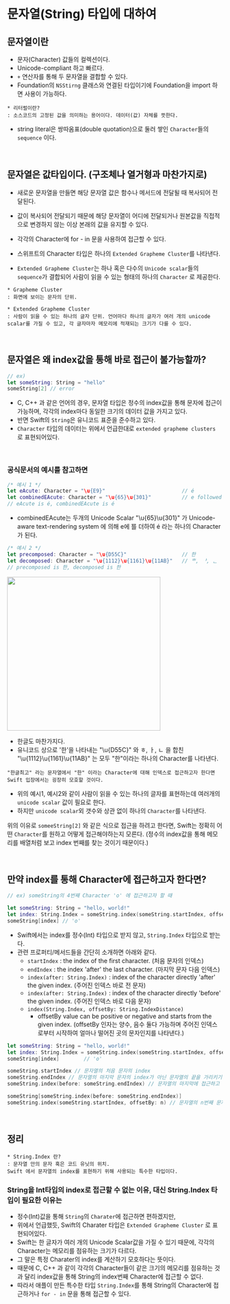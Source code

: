 # 문자열(String) 타입에 대하여

## 문자열이란
-  문자(Character) 값들의 컬렉션이다.
-  Unicode-compliant 하고 빠르다.
-  `+` 연산자를 통해 두 문자열을 결합할 수 있다.
-  Foundation의 `NSStirng` 클래스와 연결된 타입이기에 Foundation을 import 하면 사용이 가능하다.
 
 ```
 * 리터럴이란?
 : 소스코드의 고정된 값을 의미하는 용어이다. 데이터(값) 자체를 뜻한다.
 ```

- string literal은 쌍따옴표(double quotation)으로 둘러 쌓인 `Character`들의 `sequence` 이다.
 
</br>
 
## 문자열은 값타입이다. (구조체나 열거형과 마찬가지로)
- 새로운 문자열을 만들면 해당 문자열 값은 함수나 메서드에 전달될 때 복사되어 전달된다.
- 값이 복사되어 전달되기 때문에 해당 문자열이 어디에 전달되거나 원본값을 직접적으로 변경하지 않는 이상 본래의 값을 유지할 수 있다.
- 각각의 Character에 for - in 문을 사용하여 접근할 수 있다.
 
- 스위프트의 Character 타입은 하나의 `Extended Grapheme Cluster`를 나타낸다.
- `Extended Grapheme Cluster`는 하나 혹은 다수의 `Unicode scalar`들의 `sequence`가 결합되어 사람이 읽을 수 있는 형태의 하나의 `Character` 로 제공한다.

```
* Grapheme Cluster
: 화면에 보이는 문자의 단위.

* Extended Grapheme Cluster
: 사람이 읽을 수 있는 하나의 글자 단위. 언어마다 하나의 글자가 여러 개의 unicode scalar를 가질 수 있고, 각 글자마자 메모리에 적재되는 크기가 다를 수 있다.
```

</br>

## 문자열은 왜 index값을 통해 바로 접근이 불가능할까?

```swift
// ex)
let someString: String = "hello"
someString[2] // error
```

- C, C++ 과 같은 언어의 경우, 문자열 타입은 정수의 index값을 통해 문자에 접근이 가능하며, 각각의 index마다 동일한 크기의 데이터 값을 가지고 있다.
- 반면 Swift의 `String`은 유니코드 표준을 준수하고 있다.
- `Character` 타입의 데이터는 위에서 언급한대로 `extended grapheme clusters` 로 표현되어있다.

</br>

### 공식문서의 예시를 참고하면

```swift
/* 예시 1 */
let eAcute: Character = "\u{E9}"                         // é
let combinedEAcute: Character = "\u{65}\u{301}"          // e followed by
// eAcute is é, combinedEAcute is é
```
- combinedEAcute는 두개의 Unicode Scalar "\u{65}\u{301}" 가 Unicode-aware text-rendering system 에 의해 e에  ́를 더하여 é 라는 하나의 Character가 된다.

```swift
/* 예시 2 */
let precomposed: Character = "\u{D55C}"                  // 한
let decomposed: Character = "\u{1112}\u{1161}\u{11AB}"   // ᄒ, ᅡ, ᆫ
// precomposed is 한, decomposed is 한
```
<img width="358" src="https://user-images.githubusercontent.com/59866819/183962838-a65d033f-bb6e-41ca-a84b-6b93e0f30fc6.png">

- 한글도 마찬가지다.
- 유니코드 상으로 '한'을 나타내는 "\u{D55C}" 와 ㅎ, ㅏ, ㄴ 을 합친  "\u{1112}\u{1161}\u{11AB}" 는 모두 "한"이라는 하나의 Character를 나타낸다.
```
"한글최고" 라는 문자열에서 "한" 이라는 Character에 대해 인덱스로 접근하고자 한다면 Swift 입장에서는 굉장히 모호할 것이다.
```

- 위의 예시1, 예시2와 같이 사람이 읽을 수 있는 하나의 글자를 표현하는데 여러개의 `unicode scalar` 값이 필요로 한다.
- 하지만 `unicode scalar`외 갯수와 상관 없이 하나의 `Character`를 나타낸다.

위의 이유로 `someeString[2]` 와 같은 식으로 접근을 하려고 한다면, Swift는 정확히 어떤 `Character`를 원하고 어떻게 접근해야하는지 모른다.
(정수의 index값을 통해 메모리를 배열처럼 보고 index 번째를 찾는 것이기 때문이다.)

</br>

## 만약 index를 통해 Character에 접근하고자 한다면?
```swift
// ex) someString의 4번째 Character 'o' 에 접근하고자 할 때

let someString: String = "hello, world!"
let index: String.Index = someString.index(someString.startIndex, offsetBy: 4)
someString[index] // 'o'
```
- Swift에서는 index를 정수(Int) 타입으로 받지 않고, `String.Index` 타입으로 받는다.
- 관련 프로퍼티/메서드들을 간단히 소개하면 아래와 같다.
  - `startIndex` : the index of the first character. (처음 문자의 인덱스)
  - `endIndex` : the index 'after' the last character. (마지막 문자 다음 인덱스)
  - `index(after: String.Index)` : index of the character directly 'after' the given index. (주어진 인덱스 바로 전 문자)
  - `index(after: String.Index)` : index of the character directly 'before' the given index. (주어진 인덱스 바로 다음 문자)
  - `index(String.Index, offsetBy: String.IndexDistance)` 
    - offsetBy value can be positive or negative and starts from the given index. (offsetBy 인자는 양수, 음수 둘다 가능하며 주어진 인덱스로부터 시작하여 얼마나 떨어진 곳의 문자인지를 나타낸다.)

```swift
let someString: String = "hello, world!"
let index: String.Index = someString.index(someString.startIndex, offsetBy: 4)
someString[index]        // 'o'

someString.startIndex // 문자열의 처음 문자의 index
someString.endIndex // 문자열의 마지막 문자의 index가 아닌 문자열의 끝을 가리키기에 그대로 사용 시 fatal error 발생 (Fatal error: String index is out of bounds)
someString.index(before: someString.endIndex) // 문자열의 마지막에 접근하고 싶을 때는 아래와 같이 접근 (혹은 offsetBy를 음수로 지정)

someString[someString.index(before: someString.endIndex)]
someString.index(someString.startIndex, offsetBy: n) // 문자열의 n번째 문자

```
</br>

## 정리
```
* String.Index 란?
: 문자열 안의 문자 혹은 코드 유닛의 위치.
Swift 에서 문자열의 index를 표현하기 위해 사용되는 특수한 타입이다.
```

### String을 Int타입의 index로 접근할 수 없는 이유, 대신 String.Index 타입이 필요한 이유는
- 정수(Int)값을 통해 `String`의 `Charater`에 접근하면 편하겠지만,
- 위에서 언급했듯, Swift의 Charater 타입은 `Extended Grapheme Cluster` 로 표현되어있다.
- Swift는 한 글자가 여러 개의 Unicode Scalar값을 가질 수 있기 때문에, 각각의 Character는 메모리를 점유하는 크기가 다르다. 
- 그 말은 특정 Charater의 index를 계산하기 모호하다는 뜻이다.
- 때문에 C, C++ 과 같이 각각의 Character들이 같은 크기의 메모리를 점유하는 것과 달리 index값을 통해 String의 index번째 Character에 접근할 수 없다.
- 따라서 애플이 만든 특수한 타입 `String.Index`를 통해 String의 Character에 접근하거나 `for - in` 문을 통해 접근할 수 있다.
